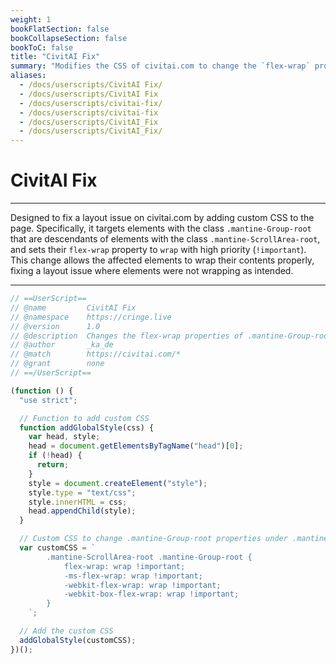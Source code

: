 ```yaml
---
weight: 1
bookFlatSection: false
bookCollapseSection: false
bookToC: false
title: "CivitAI Fix"
summary: "Modifies the CSS of civitai.com to change the `flex-wrap` properties of a specific class."
aliases:
  - /docs/userscripts/CivitAI Fix/
  - /docs/userscripts/CivitAI Fix
  - /docs/userscripts/civitai-fix/
  - /docs/userscripts/civitai-fix
  - /docs/userscripts/CivitAI_Fix
  - /docs/userscripts/CivitAI_Fix/
---
```


<!--markdownlint-disable MD025 MD033 -->

# CivitAI Fix

---

Designed to fix a layout issue on civitai.com by adding custom CSS to the page. Specifically, it targets elements with the class `.mantine-Group-root` that are descendants of elements with the class `.mantine-ScrollArea-root`, and sets their `flex-wrap` property to `wrap` with high priority (`!important`). This change allows the affected elements to wrap their contents properly, fixing a layout issue where elements were not wrapping as intended.

---

```js
// ==UserScript==
// @name         CivitAI Fix
// @namespace    https://cringe.live
// @version      1.0
// @description  Changes the flex-wrap properties of .mantine-Group-root class on civitai.com
// @author       _ka_de
// @match        https://civitai.com/*
// @grant        none
// ==/UserScript==

(function () {
  "use strict";

  // Function to add custom CSS
  function addGlobalStyle(css) {
    var head, style;
    head = document.getElementsByTagName("head")[0];
    if (!head) {
      return;
    }
    style = document.createElement("style");
    style.type = "text/css";
    style.innerHTML = css;
    head.appendChild(style);
  }

  // Custom CSS to change .mantine-Group-root properties under .mantine-ScrollArea-root
  var customCSS = `
        .mantine-ScrollArea-root .mantine-Group-root {
            flex-wrap: wrap !important;
            -ms-flex-wrap: wrap !important;
            -webkit-flex-wrap: wrap !important;
            -webkit-box-flex-wrap: wrap !important;
        }
    `;

  // Add the custom CSS
  addGlobalStyle(customCSS);
})();
```
